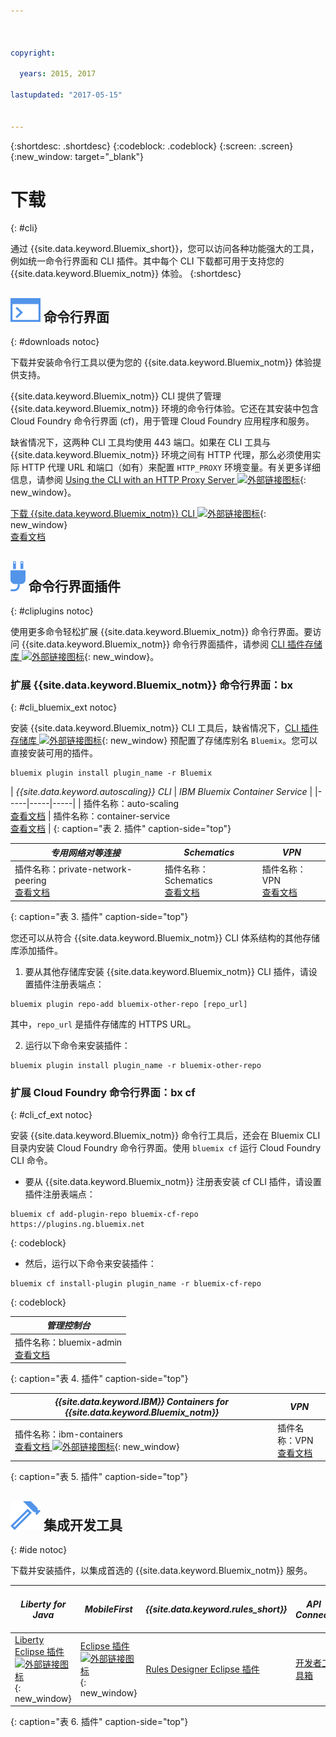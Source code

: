 ```yaml
---



copyright:

  years: 2015, 2017

lastupdated: "2017-05-15"


---
```


{:shortdesc: .shortdesc}
{:codeblock: .codeblock}
{:screen: .screen}
{:new_window: target="_blank"}

# 下载
{: #cli}

通过 {{site.data.keyword.Bluemix_short}}，您可以访问各种功能强大的工具，例如统一命令行界面和 CLI 插件。其中每个 CLI 下载都可用于支持您的 {{site.data.keyword.Bluemix_notm}} 体验。
{:shortdesc}

## ![](./images/CLI.svg) 命令行界面
{: #downloads notoc}

下载并安装命令行工具以便为您的 {{site.data.keyword.Bluemix_notm}} 体验提供支持。

{{site.data.keyword.Bluemix_notm}} CLI 提供了管理 {{site.data.keyword.Bluemix_notm}} 环境的命令行体验。它还在其安装中包含 Cloud Foundry 命令行界面 (cf)，用于管理 Cloud Foundry 应用程序和服务。 

缺省情况下，这两种 CLI 工具均使用 443 端口。如果在 CLI 工具与 {{site.data.keyword.Bluemix_notm}} 环境之间有 HTTP 代理，那么必须使用实际 HTTP 代理 URL 和端口（如有）来配置 `HTTP_PROXY` 环境变量。有关更多详细信息，请参阅 [Using the CLI with an HTTP Proxy Server ![外部链接图标](../icons/launch-glyph.svg)](http://docs.cloudfoundry.org/cf-cli/http-proxy.html){: new_window}。

[下载 {{site.data.keyword.Bluemix_notm}} CLI ![外部链接图标](../icons/launch-glyph.svg)](http://clis.ng.bluemix.net/){: new_window}<br> 
[查看文档](/docs/cli/reference/bluemix_cli/index.html)

## ![](./images/CLI_Plugin.svg) 命令行界面插件
{: #cliplugins notoc}

使用更多命令轻松扩展 {{site.data.keyword.Bluemix_notm}} 命令行界面。要访问 {{site.data.keyword.Bluemix_notm}} 命令行界面插件，请参阅 [CLI 插件存储库 ![外部链接图标](../icons/launch-glyph.svg)](https://plugins.ng.bluemix.net/){: new_window}。

### 扩展 {{site.data.keyword.Bluemix_notm}} 命令行界面：bx
{: #cli_bluemix_ext notoc}


安装 {{site.data.keyword.Bluemix_notm}} CLI 工具后，缺省情况下，[CLI 插件存储库 ![外部链接图标](../icons/launch-glyph.svg)](https://plugins.ng.bluemix.net/){: new_window} 预配置了存储库别名 `Bluemix`。您可以直接安装可用的插件。

```
bluemix plugin install plugin_name -r Bluemix
```

| *{{site.data.keyword.autoscaling}} CLI* |  *IBM Bluemix Container Service*  |
|-----|-----|-----|
| 插件名称：auto-scaling<br> [查看文档](/docs/cli/plugins/auto-scaling/index.html) |  插件名称：container-service<br> [查看文档](/docs/containers/cs_cli_devtools.html) |
{: caption="表 2. 插件" caption-side="top"}

|  *专用网络对等连接* | *Schematics* | *VPN*  |
|-----|-----|-----|
| 插件名称：private-network-peering<br> [查看文档](/docs/cli/plugins/pnp/index.html) | 插件名称：Schematics<br> [查看文档](/docs/services/schematics/schematics_reference.html) | 插件名称：VPN<br> [查看文档](/docs/cli/plugins/bx_vpn/index.html) |
{: caption="表 3. 插件" caption-side="top"}

您还可以从符合 {{site.data.keyword.Bluemix_notm}} CLI 体系结构的其他存储库添加插件。
1. 要从其他存储库安装 {{site.data.keyword.Bluemix_notm}} CLI 插件，请设置插件注册表端点：
```
bluemix plugin repo-add bluemix-other-repo [repo_url]
```
其中，`repo_url` 是插件存储库的 HTTPS URL。

2. 运行以下命令来安装插件：
```
bluemix plugin install plugin_name -r bluemix-other-repo
```


### 扩展 Cloud Foundry 命令行界面：bx cf
{: #cli_cf_ext notoc}

安装 {{site.data.keyword.Bluemix_notm}} 命令行工具后，还会在 Bluemix CLI 目录内安装 Cloud Foundry 命令行界面。使用 `bluemix cf` 运行 Cloud Foundry CLI 命令。

* 要从 {{site.data.keyword.Bluemix_notm}} 注册表安装 cf CLI 插件，请设置插件注册表端点：

```
bluemix cf add-plugin-repo bluemix-cf-repo https://plugins.ng.bluemix.net
```
{: codeblock}

* 然后，运行以下命令来安装插件：

```
bluemix cf install-plugin plugin_name -r bluemix-cf-repo
```
{: codeblock}

| *管理控制台* |
-----------------|
|  插件名称：bluemix-admin<br> [查看文档](/docs/cli/plugins/bluemix_admin/index.html) |
{: caption="表 4. 插件" caption-side="top"}

| *{{site.data.keyword.IBM}} Containers for {{site.data.keyword.Bluemix_notm}}* | *VPN* |
|-----------------|-----------------|
| 插件名称：ibm-containers<br> [查看文档 ![外部链接图标](../icons/launch-glyph.svg)](https://www.{DomainName}/docs/containers/container_cli_cfic.html#container_cli_cfic){: new_window} | 插件名称：VPN<br> [查看文档](/docs/cli/plugins/vpn/index.html) |
{: caption="表 5. 插件" caption-side="top"}

## ![](./images/Integrated_Dev_Tools.svg) 集成开发工具
{: #ide notoc}

下载并安装插件，以集成首选的 {{site.data.keyword.Bluemix_notm}} 服务。

| *Liberty for Java* | *MobileFirst* | *{{site.data.keyword.rules_short}}* | *API Connect* | *Eclipse Tools for Bluemix* |
|----------|----------|----------|----------|----------|
| [Liberty Eclipse 插件 ![外部链接图标](../icons/launch-glyph.svg)](https://developer.ibm.com/wasdev/downloads/liberty-profile-using-eclipse/){: new_window} | [Eclipse 插件 ![外部链接图标](../icons/launch-glyph.svg)](https://marketplace.eclipse.org/content/ibm-mobilefirst-platform-studio){: new_window} | [Rules Designer Eclipse 插件](../services/rules/index.html#rulov002) | [开发者工具箱](/docs/services/apiconnect/apic_003.html#apic_001 ) | [Bluemix Eclipse 插件](/docs/manageapps/eclipsetools/eclipsetools.html) |
{: caption="表 6. 插件" caption-side="top"}
